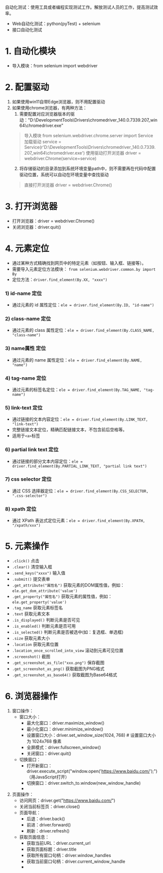 自动化测试：使用工具或者编程实现测试工作。解放测试人员的工作，提高测试效率。
* Web自动化测试：python(pyTest) + selenium
* 接口自动化测试

# 1. 自动化模块
* 导入模块：from selenium import webdriver

# 2. 配置驱动
1. 如果使用win11自带Edge浏览器，则不用配置驱动
2. 如果使用chrome浏览器，有两种方法：
   1. 需要配置对应浏览器版本的驱动："D:\DevelopmentTools\Drivers\chromedriver_140.0.7339.207_win64\chromedriver.exe"
   > 导入模块    from selenium.webdriver.chrome.server import Service 
   > 加载驱动    service = Service(r'D:\DevelopmentTools\Drivers\chromedriver_140.0.7339.207_win64\chromedriver.exe')
   > 使用驱动打开浏览器   driver = webdriver.Chrome(service=service)
   2. 将存储驱动的目录添加到系统环境变量path中，则不需要再在代码中配置驱动位置，系统可以自动在环境变量中查找驱动
   > 直接打开浏览器     driver = webdriver.Chrome()

# 3. 打开浏览器
   * 打开浏览器：driver = webdriver.Chrome()
   * 关闭浏览器：driver.quit()

# 4. 元素定位
* 通过某种方式精确找到网页中的特定元素（如按钮、输入框、链接等）。
* 需要导入元素定位方法模块：
    `from selenium.webdriver.common.by import By`
* 定位方法：`driver.find_element(By.XX, "xxxx")`
### 1) id-name 定位
* 通过元素的 id 属性定位：`ele = driver.find_element(By.ID, "id-name")`
### 2) class-name 定位
* 通过元素的 class 属性定位：`ele = driver.find_element(By.CLASS_NAME, "class-name")`
### 3) name属性 定位
* 通过元素的 name 属性定位：`ele = driver.find_element(By.NAME, "name")`
### 4) tag-name 定位
* 通过元素的标签名定位：`ele = driver.find_element(By.TAG_NAME, "tag-name")`
### 5) link-text 定位
* 通过链接的文本内容定位：`ele = driver.find_element(By.LINK_TEXT, "link-text")`
* 完整链接文本定位，精确匹配链接文本，不包含前后空格等。
* 适用于`<a>`标签
### 6) partial link text 定位
* 通过链接的部分文本内容定位：`ele = driver.find_element(By.PARTIAL_LINK_TEXT, "partial link text")`
### 7) css selector 定位
* 通过 CSS 选择器定位：`ele = driver.find_element(By.CSS_SELECTOR, ".css-selector")`
### 8) xpath 定位
* 通过 XPath 表达式定位元素：`ele = driver.find_element(By.XPATH, "/xpath/xxx")`

# 5. 元素操作
* `.click()`    点击
* `.clear()`    清空输入框
* `.send_keys("xxxx")`    输入值
* `.submit()`    提交表单
* `.get_attribute("属性名")` 获取元素的DOM属性值，例如：`ele.get_dom_attribute('value')`
* `.get_property("属性名")` 获取元素的属性值，例如：`ele.get_property('value')`
* `.tag_name`    获取元素标签名
* `.text`    获取元素文本
* `.is_displayed()`    判断元素是否可见
* `.is_enabled()`    判断元素是否可用
* `.is_selected()`    判断元素是否被选中(如：复选框、单选框)
* `.size`    获取元素大小
* `.location`    获取元素位置
* `.location_once_scrolled_into_view`    滚动到元素可见位置
* `.screenshot()`    截图
* `.get_screenshot_as_file("xxx.png")`    保存截图
* `.get_screenshot_as_png()`    获取截图为PNG格式
* `.get_screenshot_as_base64()`    获取截图为Base64格式


# 6. 浏览器操作
1. 窗口操作：
   * 窗口大小：
     * 最大化窗口：driver.maximize_window()
     * 最小化窗口：driver.minimize_window()
     * 设置窗口大小：driver.set_window_size(1024, 768)  # 设置窗口大小为 1024x768 像素
     * 全屏模式：driver.fullscreen_window()
     * 关闭窗口：driver.quit()
   * 切换窗口：
     * 打开新窗口：driver.execute_script("window.open('https://www.baidu.com/');")  （用JavaScript打开）
     * 切换窗口：driver.switch_to.window(new_window_handle)
     * 
2. 页面操作：
   * 访问网页：driver.get("https://www.baidu.com/")
   * 关闭当前标签页：driver.close()
   * 页面导航：
     * 后退：driver.back()
     * 前进：driver.forward()
     * 刷新：driver.refresh()
   * 获取页面信息：
     * 获取当前URL：driver.current_url
     * 获取页面标题：driver.title
     * 获取所有窗口句柄：driver.window_handles
     * 获取当前窗口句柄：driver.current_window_handle
     * 